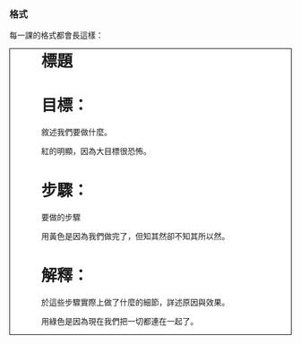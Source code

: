 ### 格式

每一課的格式都會長這樣：

<div style="background: white; border: 1px solid black; padding-left: 4em;">
  <h1 class="doc_title" style="margin-top: 0em;">標題</h1>
  <div class="goals">
    <h1>目標：</h1>
    <p>敘述我們要做什麼。
    <p>紅的明顯，因為大目標很恐怖。
  </div>
  <div class="steps">
    <h1>步驟：</h1>
    <pre class="term">要做的步驟</pre>
    <p>用黃色是因為我們做完了，但知其然卻不知其所以然。
  </div>
  <div class="explanation">
    <h1>解釋：</h1>
    <p>於這些步驟實際上做了什麼的細節，詳述原因與效果。
    <p>用綠色是因為現在我們把一切都連在一起了。
  </div>
</div>
